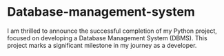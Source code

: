 # Database-management-system
I am thrilled to announce the successful completion of my Python project, focused on developing a Database Management System (DBMS). This project marks a significant milestone in my journey as a developer. 
